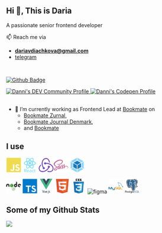 ## Hi 👋, This is Daria
<p align='left'>A passionate senior frontend developer</p>

📫  Reach me via 
- **[dariavdiachkova@gmail.com](mailto:dariavdiachkova@gmail.com)**
- [telegram](https://t.me/redheadalert)

<br>

[![Github Badge](https://img.shields.io/badge/-dariadia-grey?style=flat&logo=github&logoColor=white&link=https://github.com/dariadia/)](https://www.github.com/dariadia/) 

<a href="https://dev.to/dariadia" target="_blank">
  <img src="https://d2fltix0v2e0sb.cloudfront.net/dev-badge.svg" alt="Danni's DEV Community Profile" height="30" width="30" />
</a>


<a href="https://codepen.io/dariadia" target="_blank">
  <img src="https://cdn-icons-png.flaticon.com/512/2111/2111501.png" alt="Danni's Codepen Profile" height="30" width="30" />
</a>

<br> 

<br> 

- 🔭  I’m currently working as Frontend Lead at [Bookmate](https://bookmate.com/) on 
  - [Bookmate Zurnal](https://zurnal.bookmate.com/),
  - [Bookmate Journal Denmark](http://journal.bookmate.dk/),
  - and [Bookmate](https://bookmate.com/)

## I use
<p align="left"><img src="https://github.com/devicons/devicon/blob/master/icons/javascript/javascript-plain.svg" alt="javascript" width="40" height="40"/> <img src="https://github.com/devicons/devicon/blob/master/icons/react/react-original-wordmark.svg" alt="react" width="40" height="40"/> <img src="https://github.com/devicons/devicon/blob/master/icons/redux/redux-original.svg" alt="redux" width="40" height="40"/><img src="https://github.com/devicons/devicon/blob/master/icons/sass/sass-original.svg" alt="sass" width="40" height="40"/> <img src="https://github.com/devicons/devicon/blob/master/icons/webpack/webpack-original.svg" alt="webpack" width="40" height="40"/></p>

<p align="left"><img src="https://github.com/devicons/devicon/blob/master/icons/nodejs/nodejs-original-wordmark.svg" alt="nodejs" width="40" height="40"/> <img src="https://github.com/devicons/devicon/blob/master/icons/typescript/typescript-original.svg" alt="typescript" width="40" height="40"/> <img src="https://github.com/devicons/devicon/blob/master/icons/vuejs/vuejs-original-wordmark.svg" alt="vuejs" width="40" height="40"/> <img src="https://github.com/devicons/devicon/blob/master/icons/html5/html5-original.svg" alt="html5" width="40" height="40"/> <img src="https://github.com/devicons/devicon/blob/master/icons/css3/css3-original-wordmark.svg" alt="css3" width="40" height="40"/> <img src="https://upload.wikimedia.org/wikipedia/commons/3/33/Figma-logo.svg" alt="figma" width="40" height="40"/> <img src="https://github.com/devicons/devicon/blob/master/icons/mysql/mysql-original-wordmark.svg" alt="mysql" width="40" height="40"/> <img src="https://github.com/devicons/devicon/blob/master/icons/postgresql/postgresql-original-wordmark.svg" alt="postgresql" width="40" height="40"/></p>



## Some of my Github Stats

<img height="180em" src="https://github-readme-stats.vercel.app/api/top-langs/?username=dariadia&theme=merko&show_icons=true&hide_border=true&layout=compact&langs_count=8"/>
